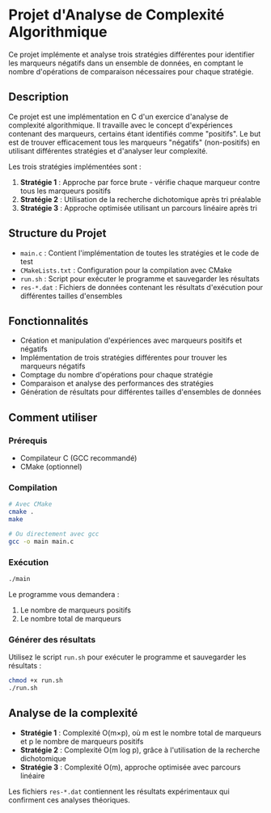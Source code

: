 # Projet d'Analyse de Complexité Algorithmique

Ce projet implémente et analyse trois stratégies différentes pour identifier les marqueurs négatifs dans un ensemble de données, en comptant le nombre d'opérations de comparaison nécessaires pour chaque stratégie.

## Description

Ce projet est une implémentation en C d'un exercice d'analyse de complexité algorithmique. Il travaille avec le concept d'expériences contenant des marqueurs, certains étant identifiés comme "positifs". Le but est de trouver efficacement tous les marqueurs "négatifs" (non-positifs) en utilisant différentes stratégies et d'analyser leur complexité.

Les trois stratégies implémentées sont :
1. **Stratégie 1** : Approche par force brute - vérifie chaque marqueur contre tous les marqueurs positifs
2. **Stratégie 2** : Utilisation de la recherche dichotomique après tri préalable
3. **Stratégie 3** : Approche optimisée utilisant un parcours linéaire après tri

## Structure du Projet

- `main.c` : Contient l'implémentation de toutes les stratégies et le code de test
- `CMakeLists.txt` : Configuration pour la compilation avec CMake
- `run.sh` : Script pour exécuter le programme et sauvegarder les résultats
- `res-*.dat` : Fichiers de données contenant les résultats d'exécution pour différentes tailles d'ensembles

## Fonctionnalités

- Création et manipulation d'expériences avec marqueurs positifs et négatifs
- Implémentation de trois stratégies différentes pour trouver les marqueurs négatifs
- Comptage du nombre d'opérations pour chaque stratégie
- Comparaison et analyse des performances des stratégies
- Génération de résultats pour différentes tailles d'ensembles de données

## Comment utiliser

### Prérequis
- Compilateur C (GCC recommandé)
- CMake (optionnel)

### Compilation
```bash
# Avec CMake
cmake .
make

# Ou directement avec gcc
gcc -o main main.c
```

### Exécution
```bash
./main
```
Le programme vous demandera :
1. Le nombre de marqueurs positifs
2. Le nombre total de marqueurs

### Générer des résultats
Utilisez le script `run.sh` pour exécuter le programme et sauvegarder les résultats :
```bash
chmod +x run.sh
./run.sh
```

## Analyse de la complexité

- **Stratégie 1** : Complexité O(m×p), où m est le nombre total de marqueurs et p le nombre de marqueurs positifs
- **Stratégie 2** : Complexité O(m log p), grâce à l'utilisation de la recherche dichotomique
- **Stratégie 3** : Complexité O(m), approche optimisée avec parcours linéaire

Les fichiers `res-*.dat` contiennent les résultats expérimentaux qui confirment ces analyses théoriques. 